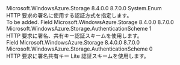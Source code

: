 <Type Name="AuthenticationScheme" FullName="Microsoft.WindowsAzure.Storage.AuthenticationScheme">
  <TypeSignature Language="C#" Value="public enum AuthenticationScheme" />
  <TypeSignature Language="ILAsm" Value=".class public auto ansi sealed AuthenticationScheme extends System.Enum" />
  <TypeSignature Language="DocId" Value="T:Microsoft.WindowsAzure.Storage.AuthenticationScheme" />
  <TypeSignature Language="VB.NET" Value="Public Enum AuthenticationScheme" />
  <TypeSignature Language="F#" Value="type AuthenticationScheme = " />
  <AssemblyInfo>
    <AssemblyName>Microsoft.WindowsAzure.Storage</AssemblyName>
    <AssemblyVersion>8.4.0.0</AssemblyVersion>
    <AssemblyVersion>8.7.0.0</AssemblyVersion>
  </AssemblyInfo>
  <Base>
    <BaseTypeName>System.Enum</BaseTypeName>
  </Base>
  <Docs>
    <summary>
            HTTP 要求の署名に使用する認証方式を指定します。
            </summary>
    <remarks>To be added.</remarks>
  </Docs>
  <Members>
    <Member MemberName="SharedKey">
      <MemberSignature Language="C#" Value="SharedKey" />
      <MemberSignature Language="ILAsm" Value=".field public static literal valuetype Microsoft.WindowsAzure.Storage.AuthenticationScheme SharedKey = int32(1)" />
      <MemberSignature Language="DocId" Value="F:Microsoft.WindowsAzure.Storage.AuthenticationScheme.SharedKey" />
      <MemberSignature Language="VB.NET" Value="SharedKey" />
      <MemberSignature Language="F#" Value="SharedKey = 1" Usage="Microsoft.WindowsAzure.Storage.AuthenticationScheme.SharedKey" />
      <MemberType>Field</MemberType>
      <AssemblyInfo>
        <AssemblyName>Microsoft.WindowsAzure.Storage</AssemblyName>
        <AssemblyVersion>8.4.0.0</AssemblyVersion>
        <AssemblyVersion>8.7.0.0</AssemblyVersion>
      </AssemblyInfo>
      <ReturnValue>
        <ReturnType>Microsoft.WindowsAzure.Storage.AuthenticationScheme</ReturnType>
      </ReturnValue>
      <MemberValue>1</MemberValue>
      <Docs>
        <summary>
            HTTP 要求に署名、共有キー認証スキームを使用します。
            </summary>
      </Docs>
    </Member>
    <Member MemberName="SharedKeyLite">
      <MemberSignature Language="C#" Value="SharedKeyLite" />
      <MemberSignature Language="ILAsm" Value=".field public static literal valuetype Microsoft.WindowsAzure.Storage.AuthenticationScheme SharedKeyLite = int32(0)" />
      <MemberSignature Language="DocId" Value="F:Microsoft.WindowsAzure.Storage.AuthenticationScheme.SharedKeyLite" />
      <MemberSignature Language="VB.NET" Value="SharedKeyLite" />
      <MemberSignature Language="F#" Value="SharedKeyLite = 0" Usage="Microsoft.WindowsAzure.Storage.AuthenticationScheme.SharedKeyLite" />
      <MemberType>Field</MemberType>
      <AssemblyInfo>
        <AssemblyName>Microsoft.WindowsAzure.Storage</AssemblyName>
        <AssemblyVersion>8.4.0.0</AssemblyVersion>
        <AssemblyVersion>8.7.0.0</AssemblyVersion>
      </AssemblyInfo>
      <ReturnValue>
        <ReturnType>Microsoft.WindowsAzure.Storage.AuthenticationScheme</ReturnType>
      </ReturnValue>
      <MemberValue>0</MemberValue>
      <Docs>
        <summary>
            HTTP 要求に署名共有キー Lite 認証スキームを使用します。
            </summary>
      </Docs>
    </Member>
  </Members>
</Type>